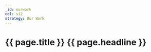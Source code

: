 ```yaml
---
_id: ourwork
col: s12
strategy: Our Work
---
```


# <span>{{ page.title }}</span> {{ page.headline }}
 